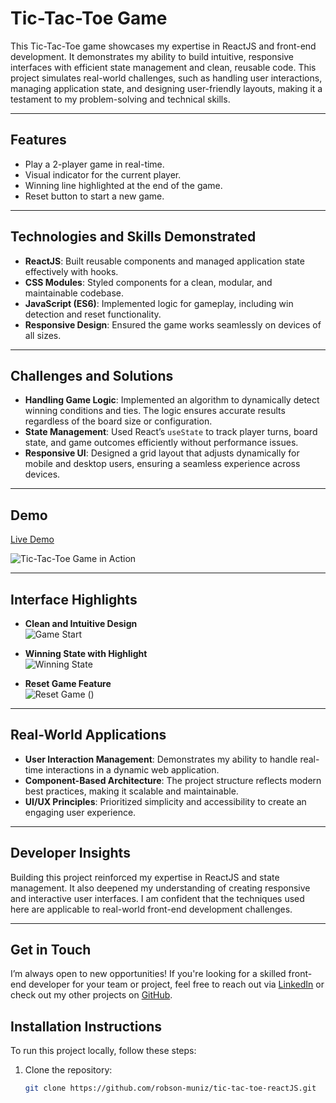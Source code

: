 # Tic-Tac-Toe Game

This Tic-Tac-Toe game showcases my expertise in ReactJS and front-end development. It demonstrates my ability to build intuitive, responsive interfaces with efficient state management and clean, reusable code. This project simulates real-world challenges, such as handling user interactions, managing application state, and designing user-friendly layouts, making it a testament to my problem-solving and technical skills.

---

## Features
- Play a 2-player game in real-time.
- Visual indicator for the current player.
- Winning line highlighted at the end of the game.
- Reset button to start a new game.

---

## Technologies and Skills Demonstrated
- **ReactJS**: Built reusable components and managed application state effectively with hooks.
- **CSS Modules**: Styled components for a clean, modular, and maintainable codebase.
- **JavaScript (ES6)**: Implemented logic for gameplay, including win detection and reset functionality.
- **Responsive Design**: Ensured the game works seamlessly on devices of all sizes.

---

## Challenges and Solutions

- **Handling Game Logic**: Implemented an algorithm to dynamically detect winning conditions and ties. The logic ensures accurate results regardless of the board size or configuration.
- **State Management**: Used React’s `useState` to track player turns, board state, and game outcomes efficiently without performance issues.
- **Responsive UI**: Designed a grid layout that adjusts dynamically for mobile and desktop users, ensuring a seamless experience across devices.

---

## Demo


[Live Demo](https://cheerful-empanada-bb1fe5.netlify.app)

![Tic-Tac-Toe Game in Action](https://github.com/user-attachments/assets/f363ff5a-59df-4a80-a673-2b033663b803)



---

## Interface Highlights

- **Clean and Intuitive Design**  
![Game Start](https://github.com/user-attachments/assets/af6d2fba-8440-41a4-9902-4fb28d64a5df)


- **Winning State with Highlight**  
![Winning State](https://github.com/user-attachments/assets/fe99d3eb-473e-4c2b-ac08-86cc613a897d)


- **Reset Game Feature**  
![Reset Game](https://github.com/user-attachments/assets/f25dc0d4-2f28-4d97-99dd-bd9a27639594)
()


---

## Real-World Applications

- **User Interaction Management**: Demonstrates my ability to handle real-time interactions in a dynamic web application.
- **Component-Based Architecture**: The project structure reflects modern best practices, making it scalable and maintainable.
- **UI/UX Principles**: Prioritized simplicity and accessibility to create an engaging user experience.

---

## Developer Insights

Building this project reinforced my expertise in ReactJS and state management. It also deepened my understanding of creating responsive and interactive user interfaces. I am confident that the techniques used here are applicable to real-world front-end development challenges.

---

## Get in Touch

I’m always open to new opportunities! If you're looking for a skilled front-end developer for your team or project, feel free to reach out via [LinkedIn](https://www.linkedin.com/in/robson-muniz/) or check out my other projects on [GitHub](https://github.com/robson-muniz).

## Installation Instructions
To run this project locally, follow these steps:

1. Clone the repository:
   ```bash
   git clone https://github.com/robson-muniz/tic-tac-toe-reactJS.git
